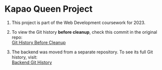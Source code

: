 # Kapao Queen Project

1. This project is part of the Web Development coursework for 2023.

2. To view the Git history **before cleanup**, check this commit in the original repo:  
   [Git History Before Cleanup](https://github.com/tawan-chaidee/Kapao-Queen-ReactApp/tree/c3394de2b038d36369e00121698101fb4efdbcd4/src)

3. The backend was moved from a separate repository. To see its full Git history, visit:  
   [Backend Git History](https://github.com/tawan-chaidee/Kapao-Queen-API)
